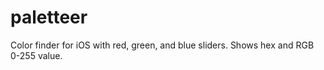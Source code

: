 # paletteer
Color finder for iOS with red, green, and blue sliders. Shows hex and RGB 0-255 value. 

